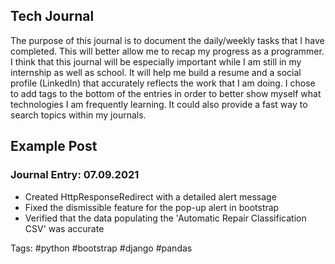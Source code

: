 ## Tech Journal

The purpose of this journal is to document the daily/weekly tasks that I have completed. This will better allow me to recap my progress as a programmer. I think that this journal will be especially important while I am still in my internship as well as school. It will help me build a resume and a social profile (LinkedIn) that accurately reflects the work that I am doing. I chose to add tags to the bottom of the entries in order to better show myself what technologies I am frequently learning. It could also provide a fast way to search topics within my journals.  

## Example Post

### Journal Entry: 07.09.2021
* Created HttpResponseRedirect with a detailed alert message
* Fixed the dismissible feature for the pop-up alert in bootstrap
* Verified that the data populating the 'Automatic Repair Classification CSV' was accurate

Tags: #python #bootstrap #django #pandas
